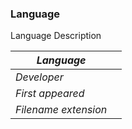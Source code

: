 ### Language
Language Description

|_Language_||
|-|-|
|_Developer_||
|_First appeared_||
|_Filename extension_||

```HelloWorld.